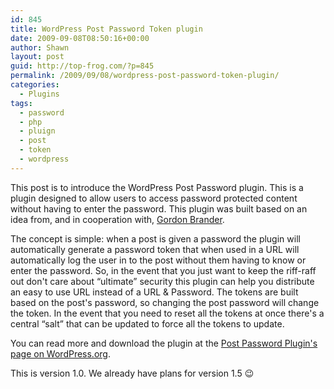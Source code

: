 ```yaml
---
id: 845
title: WordPress Post Password Token plugin
date: 2009-09-08T08:50:16+00:00
author: Shawn
layout: post
guid: http://top-frog.com/?p=845
permalink: /2009/09/08/wordpress-post-password-token-plugin/
categories:
  - Plugins
tags:
  - password
  - php
  - pluign
  - post
  - token
  - wordpress
---
```

[<img src="https://i1.wp.com/top-frog.com/wp/wp-content/uploads/2009/07/ppt-thumb.png" alt="" data-recalc-dims="1" />](http://wordpress.org/extend/plugins/post-password-plugin/)This post is to introduce the WordPress Post Password plugin. This is a plugin designed to allow users to access password protected content without having to enter the password. This plugin was built based on an idea from, and in cooperation with, [Gordon Brander](http://gordonbrander.com).

The concept is simple: when a post is given a password the plugin will automatically generate a password token that when used in a URL will automatically log the user in to the post without them having to know or enter the password. So, in the event that you just want to keep the riff-raff out don't care about &#8220;ultimate&#8221; security this plugin can help you distribute an easy to use URL instead of a URL & Password. The tokens are built based on the post's password, so changing the post password will change the token. In the event that you need to reset all the tokens at once there's a central &#8220;salt&#8221; that can be updated to force all the tokens to update.

You can read more and download the plugin at the [Post Password Plugin's page on WordPress.org](http://wordpress.org/extend/plugins/post-password-plugin/).

This is version 1.0. We already have plans for version 1.5 😉